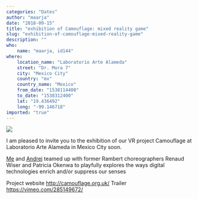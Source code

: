 ```yaml
---
categories: "Dates"
author: "maarja"
date: "2018-09-15"
title: "exhibition of Camouflage: mixed reality game"
slug: "exhibition-of-camouflage-mixed-reality-game"
description: ""
who: 
    name: "maarja, id144"
where: 
    location_name: "Laboratorio Arte Alameda"
    street: "Dr. Mora 7"
    city: "Mexico City"
    country: "mx"
    country_name: "Mexico"
    from_date: "1538114400"
    to_date: "1538312400"
    lat: "19.436492"
    long: "-99.146718"
imported: "true"
---
```



![](DSC_0901.jpg) 

I am pleased to invite you to the exhibition of our VR project Camouflage at Laboratorio Arte Alameda in Mexico City soon.

[Me](http://mariajudova.net) and [Andrej](http://id144.org) teamed up with former Rambert choreographers Renaud Wiser and Patricia Okenwa to playfully explores the ways digital technologies enrich and/or suppress our senses

Project website <http://camouflage.org.uk/>
Trailer <https://vimeo.com/285149672/>


